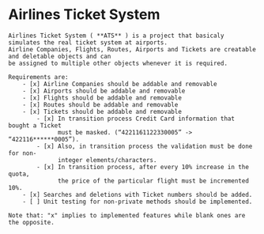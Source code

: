# Airlines Ticket System
    Airlines Ticket System ( **ATS** ) is a project that basicaly simulates the real ticket system at airports.
    Airline Companies, Flights, Routes, Airports and Tickets are creatable and deletable objects and can 
    be assigned to multiple other objects whenever it is required.
    
    Requirements are:
        - [x] Airline Companies should be addable and removable
        - [x] Airports should be addable and removable
        - [x] Flights should be addable and removable
        - [x] Routes should be addable and removable
        - [x] Tickets should be addable and removable
            - [x] In transition process Credit Card information that bought a Ticket 
                  must be masked. (“4221161122330005” -> “422116******0005”).
            - [x] Also, in transition process the validation must be done for non-
                  integer elements/characters.
            - [x] In transition process, after every 10% increase in the quota,
                  the price of the particular flight must be incremented 10%.
        - [x] Searches and deletions with Ticket numbers should be added.
        - [ ] Unit testing for non-private methods should be implemented.
        
    Note that: "x" implies to implemented features while blank ones are the opposite.
    
    